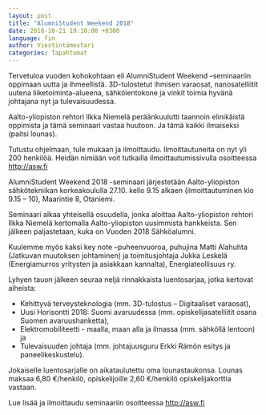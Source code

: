 ```yaml
---
layout: post
title: "AlumniStudent Weekend 2018"
date: 2018-10-21 19:10:00 +0300
language: fin
author: Viestintämestari
categories: Tapahtumat
---
```

Tervetuloa vuoden kohokohtaan eli AlumniStudent Weekend –seminaariin oppimaan uutta ja ihmeellistä. 3D-tulostetut ihmisen varaosat, nanosatelliitit uutena liiketoiminta-alueena, sähkölentokone ja vinkit toimia hyvänä johtajana nyt ja tulevaisuudessa.

Aalto-yliopiston rehtori Ilkka Niemelä peräänkuulutti taannoin elinikäistä oppimista ja tämä seminaari vastaa huutoon. Ja tämä kaikki ilmaiseksi (paitsi lounas).

Tutustu ohjelmaan, tule mukaan ja ilmoittaudu. Ilmoittautuneita on nyt yli 200 henkilöä. Heidän nimiään voit tutkailla ilmoittautumissivulla osoitteessa <http://asw.fi>

AlumniStudent Weekend 2018 -seminaari järjestetään Aalto-yliopiston sähkötekniikan korkeakoululla 27.10. kello 9.15 alkaen (ilmoittautuminen klo 9.15 – 10), Maarintie 8, Otaniemi.

Seminaari alkaa yhteisellä osuudella, jonka aloittaa Aalto-yliopiston rehtori Ilkka Niemelä kertomalla Aalto-yliopiston uusimmista hankkeista. Sen jälkeen paljastetaan, kuka on Vuoden 2018 Sähköalumni.

Kuulemme myös kaksi key note –puheenvuoroa, puhujina Matti Alahuhta (Jatkuvan muutoksen johtaminen) ja toimitusjohtaja Jukka Leskelä (Energiamurros yritysten ja asiakkaan kannalta), Energiateollisuus ry.

Lyhyen tauon jälkeen seuraa neljä rinnakkaista luentosarjaa, jotka kertovat aiheista: 

* Kehittyvä terveysteknologia (mm. 3D-tulostus – Digitaaliset varaosat),
* Uusi Horisontti 2018: Suomi avaruudessa (mm. opiskelijasatelliitit osana Suomen avaruushanketta),
* Elektromobiliteetti - maalla, maan alla ja ilmassa (mm. sähköllä lentoon) ja
* Tulevaisuuden johtaja (mm. johtajuusguru Erkki Rämön esitys ja paneelikeskustelu).

Jokaiselle luentosarjalle on aikataulutettu oma lounastaukonsa. Lounas maksaa 6,80 €/henkilö, opiskelijoille 2,60 €/henkilö opiskelijakorttia vastaan.

Lue lisää ja ilmoittaudu seminaariin osoitteessa <http://asw.fi>